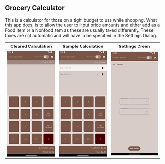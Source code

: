 ## Grocery Calculator

This is a calculator for those on a tight budget to use while shopping. What this app does, is to allow the user to input price amounts and either add as a Food item or a Nonfood item as these are usually taxed differently. These taxes are not automatic and will have to be specified in the Settings Dialog.

<div align="center">
  
|Cleared Calculation|Sample Calculation|Settings Creen|
|:-------------------:|:------------------:|:--------------:|
|<img src="screenshot_cleared.png"/>|<img src ="screenshot_smallCalculation.png"/>|<img src="screenshot_Settings.png"/>|

</div>
